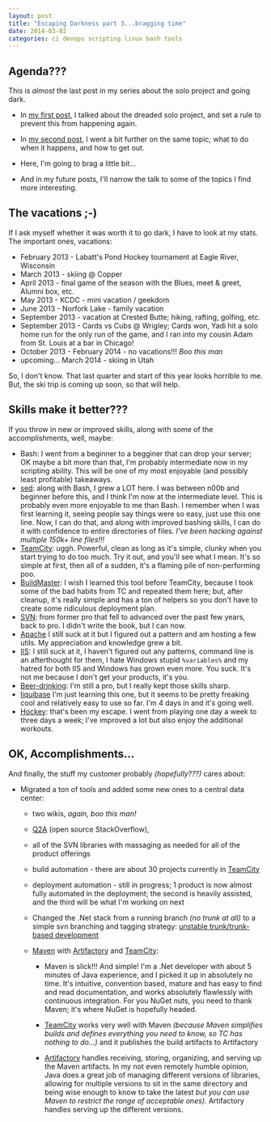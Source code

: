 ```yaml
---
layout: post
title: "Escaping Darkness part 3...bragging time"
date: 2014-03-02
categories: ci devops scripting linux bash tools
---
```


[solo]: http://damonoverboe.org/post/meanwhile-six-months-later...
[second]: http://damonoverboe.org/post/escaping-darkness-part-2...the-back-story

## Agenda???

This is *almost* the last post in my series about the solo project and going dark.

* In [my first post][solo], I talked about the dreaded solo project, and set a rule to prevent this from happening again.

* In [my second post][second], I went a bit further on the same topic; what to do when it happens, and how to get out.

* Here, I'm going to brag a little bit...

* And in my future posts, I'll narrow the talk to some of the topics I find more interesting.

## The vacations ;-)

If I ask myself whether it was worth it to go dark, I have to look at my stats. The important ones, vacations:

* February 2013 - Labatt's Pond Hockey tournament at Eagle River, Wisconsin
* March 2013 - skiing @ Copper
* April 2013 - final game of the season with the Blues, meet & greet, Alumni box, etc.
* May 2013 - KCDC - mini vacation / geekdom
* June 2013 - Norfork Lake - family vacation
* September 2013 - vacation at Crested Butte; hiking, rafting, golfing, etc.
* September 2013 - Cards vs Cubs @ Wrigley; Cards won, Yadi hit a solo home run for the only run of the game, and I ran into my cousin Adam from St. Louis at a bar in Chicago!
* October 2013 - February 2014 - no vacations!!! *Boo this man*
* upcoming... March 2014 - skiing in Utah

So, I don't know. That last quarter and start of this year looks horrible to me. But, the ski trip is coming up soon, so that will help.

## Skills make it better???

If you throw in new or improved skills, along with some of the accomplishments, well, maybe:

+ Bash: I went from a beginner to a begginer that can drop your server; OK maybe a bit more than that, I'm probably intermediate now in my scripting ability. This will be one of my most enjoyable (and possibly least profitable) takeaways.
+ [sed](http://www.grymoire.com/unix/Sed.html): along with Bash, I grew a LOT here. I was between n00b and beginner before this, and I think I'm now at the intermediate level. This is probably even more enjoyable to me than Bash. I remember when I was first learning it, seeing people say things were so easy, just use this one line. Now, I can do that, and along with improved bashing skills, I can do it with confidence to entire directories of files. *I've been hacking against multiple 150k+ line files!!!*
+ [TeamCity][]: uggh. Powerful, clean as long as it's simple, clunky when you start trying to do too much. Try it out, and you'll see what I mean. It's so simple at first, then all of a sudden, it's a flaming pile of non-performing poo.
+ [BuildMaster][]: I wish I learned this tool before TeamCity, because I took some of the bad habits from TC and repeated them here; but, after cleanup, it's really simple and has a ton of helpers so you don't have to create some ridiculous deployment plan.
+ [SVN](http://svnbook.red-bean.com/): from former pro that fell to advanced over the past few years, back to pro. I didn't write the book, but I can now.
+ [Apache](http://apache.org) I still suck at it but I figured out a pattern and am hosting a few utils. My appreciation and knowledge grew a bit.
+ [IIS](http://www.youtube.com/watch?v=h-9UvrLyj3k&feature=kp): I still suck at it, I haven't figured out any patterns, command line is an afterthought for them, I hate Windows stupid `%variables%` and my hatred for both IIS and Windows has grown even more. You suck. It's not me because I don't get your products, it's you.
+ [Beer-drinking](http://www.beerknurd.com/stores/kansascity/): I'm still a pro, but I really kept those skills sharp.
+ [liquibase](http://liquibase.org) I'm just learning this one, but it seems to be pretty freaking cool and relatively easy to use so far. I'm 4 days in and it's going well.
+ [Hockey](http://www.imdb.com/title/tt0076723/): that's been my escape. I went from playing one day a week to three days a week; I've improved a lot but also enjoy the additional workouts.

## OK, Accomplishments...

And finally, the stuff my customer probably *(hopefully???)* cares about:

+ Migrated a ton of tools and added some new ones to a central data center:

	- two wikis, *again, boo this man!*
	- [Q2A](http://www.question2answer.org/) (open source StackOverflow),
	- all of the SVN libraries with massaging as needed for all of the product offerings
	- build automation - there are about 30 projects currently in [TeamCity][]
	- deployment automation - still in progress; 1 product is now almost fully automated in the deployment; the second is heavily assisted, and the third will be what I'm working on next
	- Changed the .Net stack from a running branch *(no trunk at all)* to a simple svn branching and tagging strategy: [unstable trunk/trunk-based development](http://www.ericsink.com/scm/scm_branches.html)
	- [Maven][] with [Artifactory][] and [TeamCity][]:
	
		- Maven is slick!!! And simple! I'm a .Net developer with about 5 minutes of Java experience, and I picked it up in absolutely no time. It's intuitive, convention based, mature and has easy to find and read documentation, and works absolutely flawlessly with continuous integration. For you NuGet nuts, you need to thank Maven; it's where NuGet is hopefully headed.
		
		- [TeamCity][] works very well with Maven *(because Maven simplifies builds and defines everything you need to know, so TC has nothing to do...)* and it publishes the build artifacts to Artifactory
		
		- [Artifactory][] handles receiving, storing, organizing, and serving up the Maven artifacts. In my not even remotely humble opinion, Java does a great job of managing different versions of libraries, allowing for multiple versions to sit in the same directory and being wise enough to know to take the latest *but you can use Maven to restrict the range of acceptable ones)*. Artifactory handles serving up the different versions.
		
[BuildMaster]: http://inedo.com/buildmaster/overview
[TeamCity]: http://www.jetbrains.com/teamcity/
[Maven]: http://maven.apache.org/
[Artifactory]: http://www.jfrog.com/home/v_artifactory_opensource_overview
